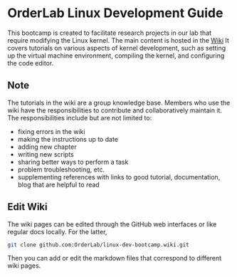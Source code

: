 # OrderLab Linux Development Guide
 
This bootcamp is created to facilitate research projects in our lab that
require modifying the Linux kernel.  The main content is hosted in the
[Wiki](https://github.com/OrderLab/linux-dev-bootcamp/wiki) It covers tutorials
on various aspects of kernel development, such as setting up the virtual
machine environment, compiling the kernel, and configuring the code editor.

## Note

The tutorials in the wiki are a group knowledge base. Members who use the wiki
have the responsibilities to contribute and collaboratively maintain it. The
responsibilities include but are not limited to:

* fixing errors in the wiki
* making the instructions up to date
* adding new chapter
* writing new scripts
* sharing better ways to perform a task
* problem troubleshooting, etc.
* supplementing references with links to good tutorial, documentation, blog that are helpful to read

## Edit Wiki

The wiki pages can be edited through the GitHub web interfaces or like regular 
docs locally. For the latter, 

```bash
git clone github.com:OrderLab/linux-dev-bootcamp.wiki.git
```

Then you can add or edit the markdown files that correspond to different wiki pages.
